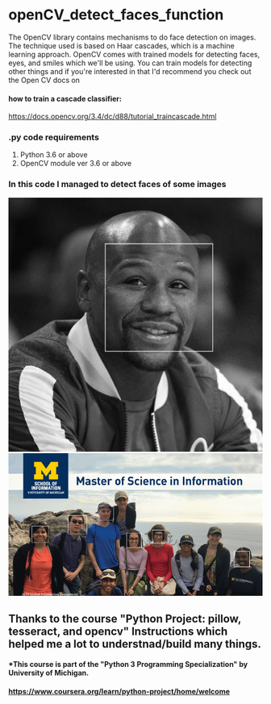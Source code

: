 # openCV_detect_faces_function
The OpenCV library contains mechanisms to do face detection on images. The technique used is based on Haar cascades, which is a machine learning approach.
OpenCV comes with trained models for detecting faces, eyes, and smiles which we'll be using.
You can train models for detecting other things and if you're interested in that I'd recommend you check out the Open CV docs on 
#### how to train a cascade classifier: 
https://docs.opencv.org/3.4/dc/d88/tutorial_traincascade.html

### .py code requirements
1. Python 3.6 or above
2. OpenCV module ver 3.6 or above

### In this code I managed to detect faces of some images 
<img src="data_dir/index.png" alt="Output" width="800"/>
<img src="data_dir/index2.png" alt="Output" width="800"/>

## Thanks to the course "Python Project: pillow, tesseract, and opencv" Instructions which helped me a lot to understnad/build many things.
#### *This course is part of the "Python 3 Programming Specialization" by University of Michigan.
#### https://www.coursera.org/learn/python-project/home/welcome
